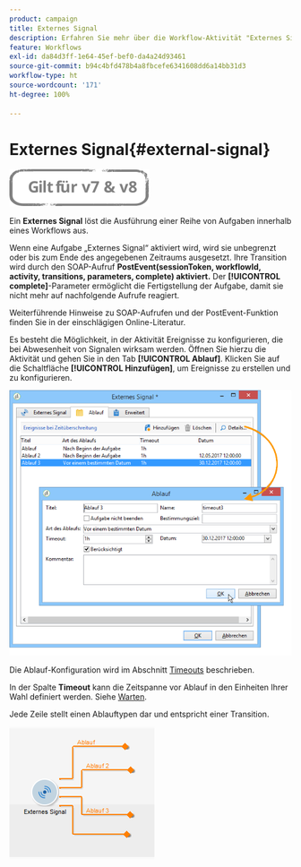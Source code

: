 ```yaml
---
product: campaign
title: Externes Signal
description: Erfahren Sie mehr über die Workflow-Aktivität "Externes Signal".
feature: Workflows
exl-id: da84d3ff-1e64-45ef-bef0-da4a24d93461
source-git-commit: b94c4bfd478b4a8fbcefe6341608dd6a14bb31d3
workflow-type: ht
source-wordcount: '171'
ht-degree: 100%

---
```


# Externes Signal{#external-signal}

![](../../assets/common.svg)

Ein **Externes Signal** löst die Ausführung einer Reihe von Aufgaben innerhalb eines Workflows aus.

Wenn eine Aufgabe „Externes Signal“ aktiviert wird, wird sie unbegrenzt oder bis zum Ende des angegebenen Zeitraums ausgesetzt. Ihre Transition wird durch den SOAP-Aufruf **PostEvent(sessionToken, workflowId, activity, transitions, parameters, complete) aktiviert.** Der **[!UICONTROL complete]**-Parameter ermöglicht die Fertigstellung der Aufgabe, damit sie nicht mehr auf nachfolgende Aufrufe reagiert.

Weiterführende Hinweise zu SOAP-Aufrufen und der PostEvent-Funktion finden Sie in der einschlägigen Online-Literatur.

Es besteht die Möglichkeit, in der Aktivität Ereignisse zu konfigurieren, die bei Abwesenheit von Signalen wirksam werden. Öffnen Sie hierzu die Aktivität und gehen Sie in den Tab **[!UICONTROL Ablauf]**. Klicken Sie auf die Schaltfläche **[!UICONTROL Hinzufügen]**, um Ereignisse zu erstellen und zu konfigurieren.

![](assets/edit_signal.png)

Die Ablauf-Konfiguration wird im Abschnitt [Timeouts](defining-approvals.md) beschrieben.

In der Spalte **Timeout** kann die Zeitspanne vor Ablauf in den Einheiten Ihrer Wahl definiert werden. Siehe [Warten](wait.md).

Jede Zeile stellt einen Ablauftypen dar und entspricht einer Transition.

![](assets/external_sign_diag.png)
